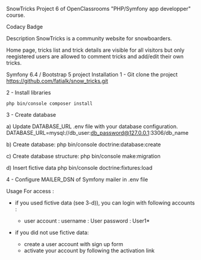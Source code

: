SnowTricks
Project 6 of OpenClassrooms "PHP/Symfony app developper" course.

Codacy Badge

Description
SnowTricks is a community website for snowboarders.

Home page, tricks list and trick details are visible for all visitors but only reegistered users are allowed to comment tricks and add/edit their own tricks.

Symfony 6.4 / Bootstrap 5 project
Installation
1 - Git clone the project
https://github.com/fatialk/snow_tricks.git

2 - Install libraries

    php bin/console composer install

3 - Create database

a) Update DATABASE_URL .env file with your database configuration.
DATABASE_URL=mysql://db_user:db_password@127.0.0.1:3306/db_name

b) Create database:
php bin/console doctrine:database:create

c) Create database structure:
php bin/console make:migration

d) Insert fictive data
php bin/console doctrine:fixtures:load

4 - Configure MAILER_DSN of Symfony mailer in .env file

Usage
For access :

- if you used fictive data (see 3-d)), you can login with following accounts :

  - user account :
    username : User
    password : User1\*

- if you did not use fictive data:
  - create a user account with sign up form
  - activate your account by following the activation link
